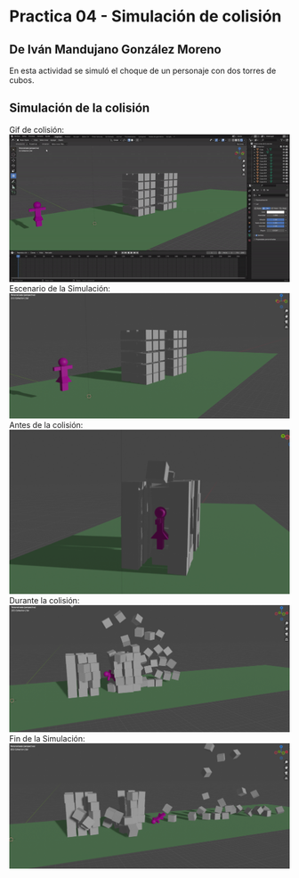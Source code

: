 # Practica 04 - Simulación de colisión
## De Iván Mandujano González Moreno
En esta actividad se simuló el choque de un personaje con dos torres de cubos.
## **Simulación de la colisión**
Gif de colisión:
![GIF](ColisionClip.gif)
Escenario de la Simulación:
![escenario](Colision01.png)
Antes de la colisión:
![antes](Colision02.png)
Durante la colisión:
![durante](Colision03.png)
Fin de la Simulación:
![durante](Colision04.png)